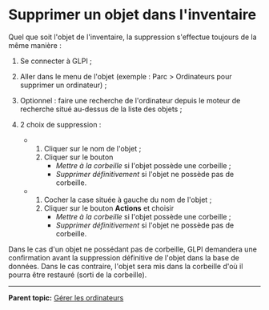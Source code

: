 Supprimer un objet dans l'inventaire
====================================

Quel que soit l'objet de l'inventaire, la suppression s'effectue toujours de la même manière :

1.  Se connecter à GLPI ;

2.  Aller dans le menu de l'objet (exemple : Parc > Ordinateurs pour supprimer un ordinateur) ;

3.  Optionnel : faire une recherche de l'ordinateur depuis le moteur de recherche situé au-dessus de la liste des objets ;

4.  2 choix de suppression :
    -   1.  Cliquer sur le nom de l'objet ;
        2.  Cliquer sur le bouton 
            - *Mettre à la corbeille* si l'objet possède une corbeille ;
            - *Supprimer définitivement* si l'objet ne possède pas de corbeille.

    -   1.  Cocher la case située à gauche du nom de l'objet ;
        2.  Cliquer sur le bouton **Actions** et choisir 
            - *Mettre à la corbeille* si l'objet possède une corbeille ;
            - *Supprimer définitivement* si l'objet ne possède pas de corbeille.

Dans le cas d'un objet ne possédant pas de corbeille, GLPI demandera une confirmation avant la suppression définitive de l'objet dans la base de données.
Dans le cas contraire, l'objet sera mis dans la corbeille d'où il pourra être restauré (sorti de la corbeille).

-----------
**Parent topic:** [Gérer les ordinateurs](03_Module_Parc/04_Gérer_les_ordinateurs/01_Gérer_les_ordinateurs.md "Les ordinateurs se gèrent depuis le menu Parc > Ordinateurs")

